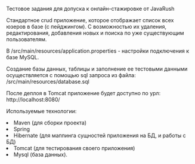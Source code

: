 Тестовое задания для допуска к онлайн-стажировке от JavaRush

Cтандартное crud приложение, которое отображает список всех юзеров в базе (с пейджингом). 
С возможностью их удаления, редактирования, добавления новых и поиска по уже существующим пользователям.

В /src/main/resources/application.properties - настройки подключения к базе MySQL.

Создание базы данных, таблицы и заполнение ее тестовыми данными осуществляется 
с помощью sql запроса из файла: /src/main/resources/database.sql

После деплоя в Tomcat приложение будет доступно по урл: http://localhost:8080/

Используемые технологии:
<il>
<li>Maven (для сборки проекта)
<li>Spring
<li>Hibernate (для маппинга сущностей приложения на БД, и работы с БД)
<li>Tomcat (для тестирования своего приложения)
<li>Mysql (база данных).
</il>